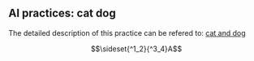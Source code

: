 AI practices: cat dog 
-----
The detailed description of this practice can be refered to:
[cat and dog](https://www.lintcode.com/ai/cats-and-dogs/overview, "cat and dog")

<script type="text/javascript" src="http://cdn.mathjax.org/mathjax/latest/MathJax.js?config=default"></script>
$$\sideset{^1_2}{^3_4}A$$
